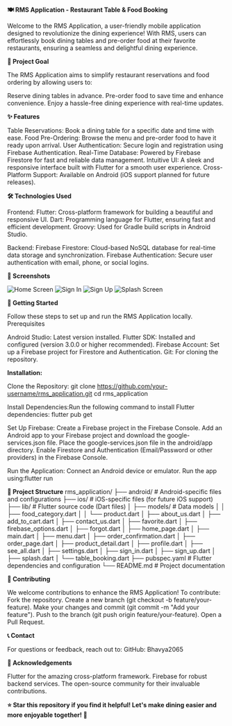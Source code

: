 **🍽️ RMS Application - Restaurant Table & Food Booking**

Welcome to the RMS Application, a user-friendly mobile application designed to revolutionize the dining experience! With RMS, users can effortlessly book dining tables and pre-order food at their favorite restaurants, ensuring a seamless and delightful dining experience.

**🎯 Project Goal**

The RMS Application aims to simplify restaurant reservations and food ordering by allowing users to:

Reserve dining tables in advance.
Pre-order food to save time and enhance convenience.
Enjoy a hassle-free dining experience with real-time updates.

**✨ Features**

Table Reservations: Book a dining table for a specific date and time with ease.
Food Pre-Ordering: Browse the menu and pre-order food to have it ready upon arrival.
User Authentication: Secure login and registration using Firebase Authentication.
Real-Time Database: Powered by Firebase Firestore for fast and reliable data management.
Intuitive UI: A sleek and responsive interface built with Flutter for a smooth user experience.
Cross-Platform Support: Available on Android (iOS support planned for future releases).

**🛠️ Technologies Used**

Frontend: 
Flutter: Cross-platform framework for building a beautiful and responsive UI.
Dart: Programming language for Flutter, ensuring fast and efficient development.
Groovy: Used for Gradle build scripts in Android Studio.

Backend:
Firebase Firestore: Cloud-based NoSQL database for real-time data storage and synchronization.
Firebase Authentication: Secure user authentication with email, phone, or social logins.

**📱 Screenshots**

![Home Screen](Images/Home_screen.png)
![Sign In](Images/Sign_In.png)
![Sign Up](Images/Sign_up.png)
![Splash Screen](Images/Splash_screen.png)

**🚀 Getting Started**

Follow these steps to set up and run the RMS Application locally.
Prerequisites

Android Studio: Latest version installed.
Flutter SDK: Installed and configured (version 3.0.0 or higher recommended).
Firebase Account: Set up a Firebase project for Firestore and Authentication.
Git: For cloning the repository.

**Installation:**

Clone the Repository:
git clone https://github.com/your-username/rms_application.git
cd rms_application

Install Dependencies:Run the following command to install Flutter dependencies:
flutter pub get

Set Up Firebase:
Create a Firebase project in the Firebase Console.
Add an Android app to your Firebase project and download the google-services.json file.
Place the google-services.json file in the android/app directory.
Enable Firestore and Authentication (Email/Password or other providers) in the Firebase Console.

Run the Application:
Connect an Android device or emulator.
Run the app using:flutter run

**📂 Project Structure**
rms_application/
├── android/               # Android-specific files and configurations
├── ios/                   # iOS-specific files (for future iOS support)
├── lib/                   # Flutter source code (Dart files)
│   ├── models/            # Data models
│   │   ├── food_category.dart
│   │   └── product.dart
│   ├── about_us.dart
│   ├── add_to_cart.dart
│   ├── contact_us.dart
│   ├── favorite.dart
│   ├── firebase_options.dart
│   ├── forgot.dart
│   ├── home_page.dart
│   ├── main.dart
│   ├── menu.dart
│   ├── order_confirmation.dart
│   ├── order_page.dart
│   ├── product_detail.dart
│   ├── profile.dart
│   ├── see_all.dart
│   ├── settings.dart
│   ├── sign_in.dart
│   ├── sign_up.dart
│   ├── splash.dart
│   └── table_booking.dart
├── pubspec.yaml           # Flutter dependencies and configuration
└── README.md              # Project documentation

**🤝 Contributing**

We welcome contributions to enhance the RMS Application! To contribute:
Fork the repository.
Create a new branch (git checkout -b feature/your-feature).
Make your changes and commit (git commit -m "Add your feature").
Push to the branch (git push origin feature/your-feature).
Open a Pull Request.

**📞 Contact**

For questions or feedback, reach out to:
GitHub: Bhavya2065

**🌟 Acknowledgements**

Flutter for the amazing cross-platform framework.
Firebase for robust backend services.
The open-source community for their invaluable contributions.


**⭐ Star this repository if you find it helpful! Let's make dining easier and more enjoyable together! 🍴**
